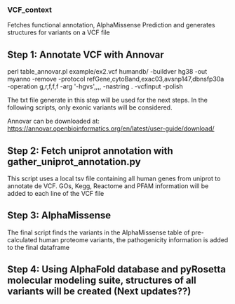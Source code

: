 ### VCF_context
Fetches functional annotation, AlphaMissense Prediction and generates structures for variants on a VCF file

## Step 1: Annotate VCF with Annovar
perl table_annovar.pl example/ex2.vcf humandb/ -buildver hg38 -out myanno -remove -protocol refGene,cytoBand,exac03,avsnp147,dbnsfp30a -operation g,r,f,f,f -arg '-hgvs',,,, -nastring . -vcfinput -polish

The txt file generate in this step will be used for the next steps. In the following scripts, only exonic variants will be considered.

Annovar can be downloaded at: https://annovar.openbioinformatics.org/en/latest/user-guide/download/


## Step 2: Fetch uniprot annotation with gather_uniprot_annotation.py
This script uses a local tsv file containing all human genes from uniprot to annotate de VCF. GOs, Kegg, Reactome and PFAM information will be added to each line of the VCF file

## Step 3: AlphaMissense
The final script finds the variants in the AlphaMissense table of pre-calculated human proteome variants, the pathogenicity information is added to the final dataframe

## Step 4: Using AlphaFold database and pyRosetta molecular modeling suite, structures of all variants will be created (Next updates??)

